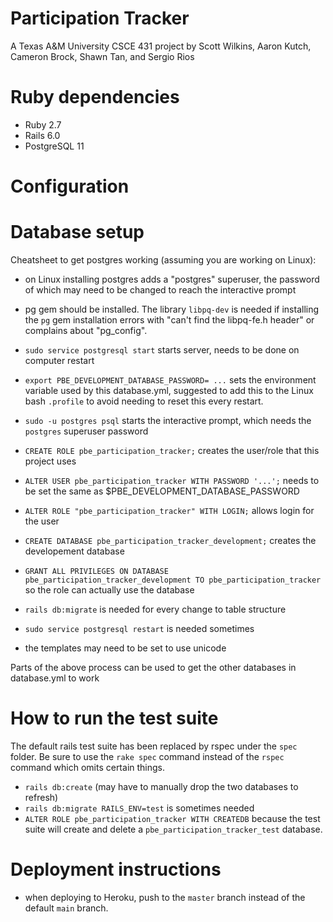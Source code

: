 # Participation Tracker

A Texas A&M University CSCE 431 project by Scott Wilkins, Aaron Kutch, Cameron Brock, Shawn Tan,
and Sergio Rios

# Ruby dependencies
  - Ruby 2.7
  - Rails 6.0
  - PostgreSQL 11

# Configuration

# Database setup

Cheatsheet to get postgres working (assuming you are working on Linux):
 - on Linux installing postgres adds a "postgres" superuser, the password of which may need to be
   changed to reach the interactive prompt
 - pg gem should be installed. The library `libpq-dev` is needed if installing the `pg` gem
   installation errors with "can't find the libpq-fe.h header" or complains about "pg_config".
 - `sudo service postgresql start` starts server, needs to be done on computer restart
 - `export PBE_DEVELOPMENT_DATABASE_PASSWORD= ...` sets the environment variable used by this
   database.yml, suggested to add this to the Linux bash `.profile` to avoid needing to reset this
   every restart.

 - `sudo -u postgres psql` starts the interactive prompt, which needs the `postgres` superuser password
 - `CREATE ROLE pbe_participation_tracker;` creates the user/role that this project uses
 - `ALTER USER pbe_participation_tracker WITH PASSWORD '...';` needs to be set the same as
   $PBE_DEVELOPMENT_DATABASE_PASSWORD
 - `ALTER ROLE "pbe_participation_tracker" WITH LOGIN;` allows login for the user
 - `CREATE DATABASE pbe_participation_tracker_development;` creates the developement database
 - `GRANT ALL PRIVILEGES ON DATABASE pbe_participation_tracker_development TO
    pbe_participation_tracker` so the role can actually use the database

 - `rails db:migrate` is needed for every change to table structure
 - `sudo service postgresql restart` is needed sometimes
 - the templates may need to be set to use unicode

Parts of the above process can be used to get the other databases in database.yml to work

# How to run the test suite

The default rails test suite has been replaced by rspec under the `spec` folder. Be sure to use the
`rake spec` command instead of the `rspec` command which omits certain things.

 - `rails db:create` (may have to manually drop the two databases to refresh)
 - `rails db:migrate RAILS_ENV=test` is sometimes needed
 - `ALTER ROLE pbe_participation_tracker WITH CREATEDB` because the test suite will create and
   delete a `pbe_participation_tracker_test` database.

# Deployment instructions

 - when deploying to Heroku, push to the `master` branch instead of the default `main` branch.

